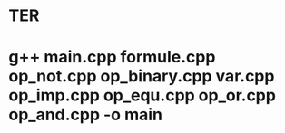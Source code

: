 # TER
#  g++  main.cpp formule.cpp op_not.cpp op_binary.cpp var.cpp op_imp.cpp op_equ.cpp op_or.cpp op_and.cpp -o main

